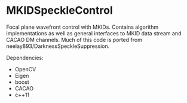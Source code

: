 # MKIDSpeckleControl

Focal plane wavefront control with MKIDs. Contains algorithm implementations as well as general interfaces to MKID data stream and CACAO DM channels. Much of this code is ported from neelay893/DarknessSpeckleSuppression.

Dependencies:
 - OpenCV
 - Eigen
 - boost
 - CACAO
 - c++11
